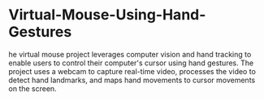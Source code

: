 # Virtual-Mouse-Using-Hand-Gestures
he virtual mouse project leverages computer vision and hand tracking to
enable users to control their computer's cursor using hand gestures. The project uses
a webcam to capture real-time video, processes the video to detect hand landmarks,
and maps hand movements to cursor movements on the screen.
